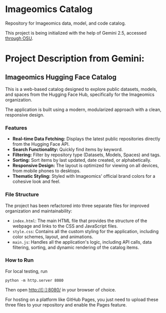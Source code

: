 # Imageomics Catalog

Repository for Imageomics data, model, and code catalog.

This project is being initialized with the help of Gemini 2.5, accessed [through OSU](https://ai.osu.edu/faculty-staff-students/approved-ai-tools).

# Project Description from Gemini:

## Imageomics Hugging Face Catalog

This is a web-based catalog designed to explore public datasets, models, and spaces from the Hugging Face Hub, specifically for the Imageomics organization.

The application is built using a modern, modularized approach with a clean, responsive design.

### Features

* **Real-time Data Fetching:** Displays the latest public repositories directly from the Hugging Face API.  
* **Search Functionality:** Quickly find items by keyword.  
* **Filtering:** Filter by repository type (Datasets, Models, Spaces) and tags.  
* **Sorting:** Sort items by last updated, date created, or alphabetically.  
* **Responsive Design:** The layout is optimized for viewing on all devices, from mobile phones to desktops.  
* **Thematic Styling:** Styled with Imageomics' official brand colors for a cohesive look and feel.

### File Structure

The project has been refactored into three separate files for improved organization and maintainability:

* `index.html`: The main HTML file that provides the structure of the webpage and links to the CSS and JavaScript files.  
* `style.css`: Contains all the custom styling for the application, including color schemes, layout, and animations.  
* `main.js`: Handles all the application's logic, including API calls, data filtering, sorting, and dynamic rendering of the catalog items.

### How to Run

For local testing, run

```console
python -m http.server 8080
```

Then open <http://[::]:8080/> in your browser of choice.

For hosting on a platform like GitHub Pages, you just need to upload these three files to your repository and enable the Pages feature.
